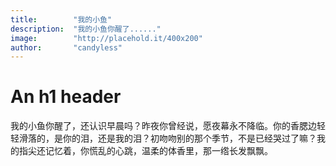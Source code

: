 ```yaml
---
title:        "我的小鱼"
description:  "我的小鱼你醒了......"
image:        "http://placehold.it/400x200"
author:       "candyless"
---
```


An h1 header
============

我的小鱼你醒了，还认识早晨吗？昨夜你曾经说，愿夜幕永不降临。你的香腮边轻轻滑落的，是你的泪，还是我的泪？初吻吻别的那个季节，不是已经哭过了嘛？我的指尖还记忆着，你慌乱的心跳，温柔的体香里，那一绺长发飘飘。

 
